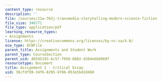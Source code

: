 ```yaml
---
content_type: resource
description: ''
file: /courses/21w-763j-transmedia-storytelling-modern-science-fiction-spring-2014/36cfdf9934f682959706053e5b42d4b0_MIT21W_763JS14_CrtcalEsay.pdf
file_size: 346771
file_type: application/pdf
learning_resource_types:
- Assignments
license: https://creativecommons.org/licenses/by-nc-sa/4.0/
ocw_type: OCWFile
parent_title: Assignments and Student Work
parent_type: CourseSection
parent_uid: 485d5193-6c57-f950-6802-d204e6b8969f
resourcetype: Document
title: Assignment 2 - Critical Essay
uid: 36cfdf99-34f6-8295-9706-053e5b42d4b0
---
```

